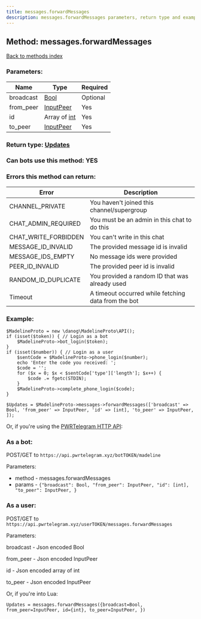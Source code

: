 ```yaml
---
title: messages.forwardMessages
description: messages.forwardMessages parameters, return type and example
---
```

## Method: messages.forwardMessages  
[Back to methods index](index.md)


### Parameters:

| Name     |    Type       | Required |
|----------|---------------|----------|
|broadcast|[Bool](../types/Bool.md) | Optional|
|from\_peer|[InputPeer](../types/InputPeer.md) | Yes|
|id|Array of [int](../types/int.md) | Yes|
|to\_peer|[InputPeer](../types/InputPeer.md) | Yes|


### Return type: [Updates](../types/Updates.md)

### Can bots use this method: **YES**


### Errors this method can return:

| Error    | Description   |
|----------|---------------|
|CHANNEL_PRIVATE|You haven't joined this channel/supergroup|
|CHAT_ADMIN_REQUIRED|You must be an admin in this chat to do this|
|CHAT_WRITE_FORBIDDEN|You can't write in this chat|
|MESSAGE_ID_INVALID|The provided message id is invalid|
|MESSAGE_IDS_EMPTY|No message ids were provided|
|PEER_ID_INVALID|The provided peer id is invalid|
|RANDOM_ID_DUPLICATE|You provided a random ID that was already used|
|Timeout|A timeout occurred while fetching data from the bot|


### Example:


```
$MadelineProto = new \danog\MadelineProto\API();
if (isset($token)) { // Login as a bot
    $MadelineProto->bot_login($token);
}
if (isset($number)) { // Login as a user
    $sentCode = $MadelineProto->phone_login($number);
    echo 'Enter the code you received: ';
    $code = '';
    for ($x = 0; $x < $sentCode['type']['length']; $x++) {
        $code .= fgetc(STDIN);
    }
    $MadelineProto->complete_phone_login($code);
}

$Updates = $MadelineProto->messages->forwardMessages(['broadcast' => Bool, 'from_peer' => InputPeer, 'id' => [int], 'to_peer' => InputPeer, ]);
```

Or, if you're using the [PWRTelegram HTTP API](https://pwrtelegram.xyz):

### As a bot:

POST/GET to `https://api.pwrtelegram.xyz/botTOKEN/madeline`

Parameters:

* method - messages.forwardMessages
* params - `{"broadcast": Bool, "from_peer": InputPeer, "id": [int], "to_peer": InputPeer, }`



### As a user:

POST/GET to `https://api.pwrtelegram.xyz/userTOKEN/messages.forwardMessages`

Parameters:

broadcast - Json encoded Bool

from_peer - Json encoded InputPeer

id - Json encoded  array of int

to_peer - Json encoded InputPeer




Or, if you're into Lua:

```
Updates = messages.forwardMessages({broadcast=Bool, from_peer=InputPeer, id={int}, to_peer=InputPeer, })
```

